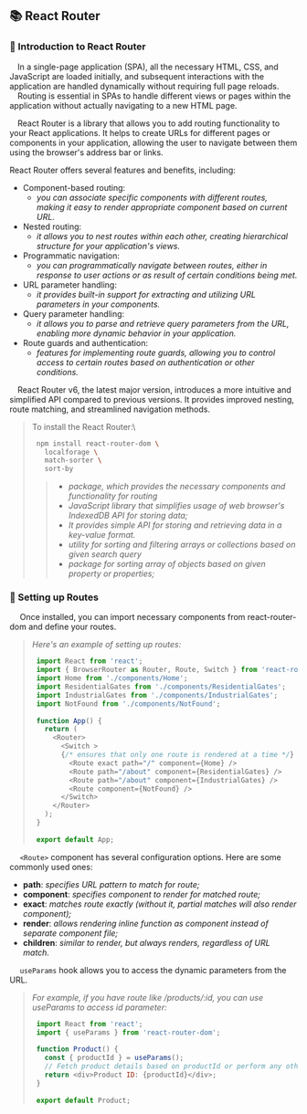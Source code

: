 ## 📚 React Router

### <a name="introduction"></a>📖 Introduction to React Router

&emsp;In a single-page application (SPA), all the necessary HTML, CSS, and JavaScript are loaded initially, and subsequent interactions with the application are handled dynamically without requiring full page reloads.\
&emsp;Routing is essential in SPAs to handle different views or pages within the application without actually navigating to a new HTML page.

&emsp;React Router is a library that allows you to add routing functionality to your React applications. 
It helps to create URLs for different pages or components in your application, allowing the user to navigate between them using the browser's address bar or links.

React Router offers several features and benefits, including:
+ Component-based routing: 
  - _you can associate specific components with different routes, making it easy to render appropriate component based on current URL._
+ Nested routing: 
  - _it allows you to nest routes within each other, creating hierarchical structure for your application's views._
+ Programmatic navigation: 
  - _you can programmatically navigate between routes, either in response to user actions or as result of certain conditions being met._
+ URL parameter handling: 
  - _it provides built-in support for extracting and utilizing URL parameters in your components._
+ Query parameter handling: 
  - _it allows you to parse and retrieve query parameters from the URL, enabling more dynamic behavior in your application._
+ Route guards and authentication: 
  - _features for implementing route guards, allowing you to control access to certain routes based on authentication or other conditions._
 
&emsp;React Router v6, the latest major version, introduces a more intuitive and simplified API compared to previous versions. It provides improved nesting, route matching, and streamlined navigation methods.

> To install the React Router:\
> ```bash
>  npm install react-router-dom \
>    localforage \
>    match-sorter \
>    sort-by
> ```
> >  - _package, which provides the necessary components and functionality for routing_
> >  - _JavaScript library that simplifies usage of web browser's IndexedDB API for storing data;_
> >  - _It provides simple API for storing and retrieving data in a key-value format._
> >  - _utility for sorting and filtering arrays or collections based on given search query_
> >  - _package for sorting array of objects based on given property or properties;_


### <a name="setting-routes"></a>📖 Setting up Routes

&emsp; Once installed, you can import necessary components from react-router-dom and define your routes. 

> _Here's an example of setting up routes:_
> ```javascript
>  import React from 'react';
>  import { BrowserRouter as Router, Route, Switch } from 'react-router-dom';
>  import Home from './components/Home';
>  import ResidentialGates from './components/ResidentialGates';
>  import IndustrialGates from './components/IndustrialGates';
>  import NotFound from './components/NotFound';
>  
>  function App() {
>    return (
>      <Router>
>        <Switch >
>        {/* ensures that only one route is rendered at a time */}  
>          <Route exact path="/" component={Home} />
>          <Route path="/about" component={ResidentialGates} />
>          <Route path="/about" component={IndustrialGates} />
>          <Route component={NotFound} />
>        </Switch>
>      </Router>
>    );
>  }
>  
>  export default App;
> ```


&emsp; `<Route>` component has several configuration options. Here are some commonly used ones:
+ **path**: _specifies URL pattern to match for route;_
+ **component**: _specifies component to render for matched route;_
+ **exact**: _matches route exactly (without it, partial matches will also render component);_
+ **render**: _allows rendering inline function as component instead of separate component file;_
+ **children**: _similar to render, but always renders, regardless of URL match._

&emsp; `useParams` hook allows you to access the dynamic parameters from the URL. 

> _For example, if you have route like /products/:id, you can use useParams to access id parameter:_
> ```javascript
>  import React from 'react';
>  import { useParams } from 'react-router-dom';
>  
>  function Product() {
>    const { productId } = useParams();
>    // Fetch product details based on productId or perform any other logic
>    return <div>Product ID: {productId}</div>;
>  }
>  
>  export default Product;
> ```



















